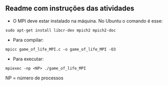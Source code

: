 ## Readme com instruções das atividades

* O MPI deve estar instalado na máquina. No Ubuntu o comando é esse:

```
sudo apt-get install libcr-dev mpich2 mpich2-doc
```

* Para compilar:
```
mpicc game_of_life_MPI.c -o game_of_life_MPI -O3
```

* Para executar:
```
mpiexec -np <NP> ./game_of_life_MPI
```

NP = número de processos
